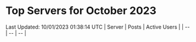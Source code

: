 # Top Servers for October 2023
Last Updated: 10/01/2023 01:38:14 UTC
| Server | Posts | Active Users |
| -- | -- | -- |
